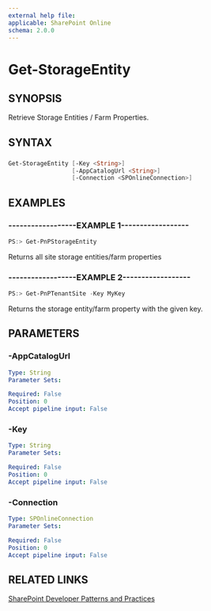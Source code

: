 ```yaml
---
external help file:
applicable: SharePoint Online
schema: 2.0.0
---
```

# Get-StorageEntity

## SYNOPSIS
Retrieve Storage Entities / Farm Properties.

## SYNTAX 

### 
```powershell
Get-StorageEntity [-Key <String>]
                  [-AppCatalogUrl <String>]
                  [-Connection <SPOnlineConnection>]
```

## EXAMPLES

### ------------------EXAMPLE 1------------------
```powershell
PS:> Get-PnPStorageEntity
```

Returns all site storage entities/farm properties

### ------------------EXAMPLE 2------------------
```powershell
PS:> Get-PnPTenantSite -Key MyKey
```

Returns the storage entity/farm property with the given key.

## PARAMETERS

### -AppCatalogUrl


```yaml
Type: String
Parameter Sets: 

Required: False
Position: 0
Accept pipeline input: False
```

### -Key


```yaml
Type: String
Parameter Sets: 

Required: False
Position: 0
Accept pipeline input: False
```

### -Connection


```yaml
Type: SPOnlineConnection
Parameter Sets: 

Required: False
Position: 0
Accept pipeline input: False
```

## RELATED LINKS

[SharePoint Developer Patterns and Practices](http://aka.ms/sppnp)